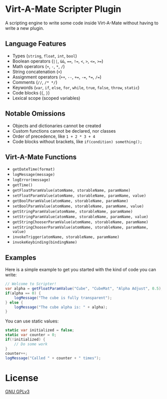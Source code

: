 # Virt-A-Mate Scripter Plugin

A scripting engine to write some code inside Virt-A-Mate without having to write a new plugin.

## Language Features

- Types (`string`, `float`, `int`, `bool`)
- Boolean operators (`||`, `&&`, `==`, `!=`, `<`, `>`, `<=`, `>=`)
- Math operators (`+`, `-`, `*`, `/`)
- String concatenation (`+`)
- Assignment operators (`++`, `--`, `+=`, `-=`, `*=`, `/=`)
- Comments (`//`, `/* */`)
- Keywords (`var`, `if`, `else`, `for`, `while`, `true`, `false`, `throw`, `static`)
- Code blocks (`{`, `}`)
- Lexical scope (scoped variables)

## Notable Omissions

- Objects and dictionaries cannot be created
- Custom functions cannot be declared, nor classes
- Order of precedence, like `1 + 2 * 3 + 4`
- Code blocks without brackets, like `if(condition) something();`

## Virt-A-Mate Functions

- `getDateTime(format)`
- `logMessage(message)`
- `logError(message)`
- `getTime()`
- `getFloatParamValue(atomName, storableName, paramName)`
- `setFloatParamValue(atomName, storableName, paramName, value)`
- `getBoolParamValue(atomName, storableName, paramName)`
- `setBoolParamValue(atomName, storableName, paramName, value)`
- `getStringParamValue(atomName, storableName, paramName)`
- `setStringParamValue(atomName, storableName, paramName, value)`
- `getStringChooserParamValue(atomName, storableName, paramName)`
- `setStringChooserParamValue(atomName, storableName, paramName, value)`
- `invokeTrigger(atomName, storableName, paramName)`
- `invokeKeybinding(bindingName)`

## Examples

Here is a simple example to get you started with the kind of code you can write:

```c#
// Welcome to Scripter!
var alpha = getFloatParamValue("Cube", "CubeMat", "Alpha Adjust", 0.5);
if(alpha == 0) {
    logMessage("The cube is fully transparent");
} else {
    logMessage("The cube alpha is: " + alpha);
}
```

You can use static values:

```c#
static var initialized = false;
static var counter = 0;
if(!initialized) {
    // Do some work
}
counter++;
logMessage("Called " + counter + " times");
```

# License

[GNU GPLv3](LICENSE.md)
